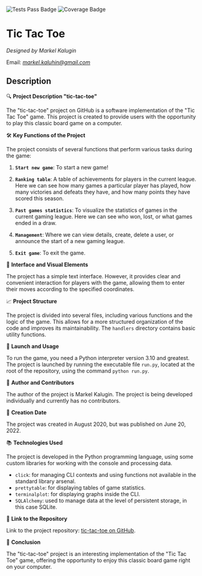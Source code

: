 ![Tests Pass Badge](https://img.shields.io/endpoint?url=https://gist.githubusercontent.com/Markel-Kaluhin/e8d23650144c1dd611a941789d52721a/raw/tic-tac-toe__tests_passed.json)
![Coverage Badge](https://img.shields.io/endpoint?url=https://gist.githubusercontent.com/Markel-Kaluhin/e8d23650144c1dd611a941789d52721a/raw/tic-tac-toe__coverage.json)

# Tic Tac Toe
*Designed by Markel Kalugin*

Email: [_markel.kaluhin@gmail.com_](mailto:markel.kaluhin@gmail.com)

## Description

🔍 **Project Description "tic-tac-toe"**

The "tic-tac-toe" project on GitHub is a software implementation of the "Tic Tac Toe" game. This project is created to provide users with the opportunity to play this classic board game on a computer.

🛠️ **Key Functions of the Project**

The project consists of several functions that perform various tasks during the game:

1. **`Start new game`**: To start a new game!

2. **`Ranking table`**: A table of achievements for players in the current league. Here we can see how many games a particular player has played, how many victories and defeats they have, and how many points they have scored this season.

3. **`Past games statistics`**: To visualize the statistics of games in the current gaming league. Here we can see who won, lost, or what games ended in a draw.

4. **`Management`**: Where we can view details, create, delete a user, or announce the start of a new gaming league.

5. **`Exit game`**: To exit the game.

🌈 **Interface and Visual Elements**

The project has a simple text interface. However, it provides clear and convenient interaction for players with the game, allowing them to enter their moves according to the specified coordinates.

📈 **Project Structure**

The project is divided into several files, including various functions and the logic of the game. This allows for a more structured organization of the code and improves its maintainability.
The `handlers` directory contains basic utility functions.

🚀 **Launch and Usage**

To run the game, you need a Python interpreter version 3.10 and greatest. The project is launched by running the executable file `run.py`, located at the root of the repository, using the command `python run.py`.

👥 **Author and Contributors**

The author of the project is Markel Kalugin. The project is being developed individually and currently has no contributors.

📆 **Creation Date**

The project was created in August 2020, but was published on June 20, 2022.

📚 **Technologies Used**

The project is developed in the Python programming language, using some custom libraries for working with the console and processing data.
* `click`: for managing CLI contexts and using functions not available in the standard library arsenal.
* `prettytable`: for displaying tables of game statistics.
* `terminalplot`: for displaying graphs inside the CLI.
* `SQLAlchemy`: used to manage data at the level of persistent storage, in this case SQLite.

🔗 **Link to the Repository**

Link to the project repository: [tic-tac-toe on GitHub](https://github.com/Markel-Kaluhin/tic-tac-toe).

🌟 **Conclusion**

The "tic-tac-toe" project is an interesting implementation of the "Tic Tac Toe" game, offering the opportunity to enjoy this classic board game right on your computer.
